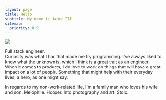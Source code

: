 ```yaml
---
layout: page
title: Hello
subtitle: My name is Jaime III
sitemap:
  priority: 0.9
---
```


<img src="{{ '/assets/img/avatar.png' | prepend: site.baseurl }}" id="about-img">

<div id="describe-text">
	<p>
		Full stack engineer.<br>
		Curiosity was what I had that made me try programming. I've always liked to know what the unknown is, which I think is a great trait as an engineer. <br>
		When it comes to products, I do love to work on things that will have a great impact on a lot of people. Something that might help with their everyday lives; a hero, as one might say. <br>
	</p>
	<p>In regards to my non-work-related life, I'm a family man who loves his wife and son. Melophile. Hooper. Into photography and art. Stoic.</p>
</div>